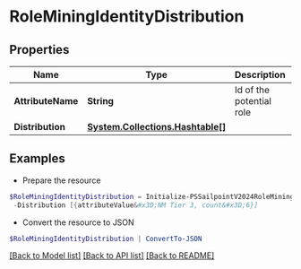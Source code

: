 # RoleMiningIdentityDistribution
## Properties

Name | Type | Description | Notes
------------ | ------------- | ------------- | -------------
**AttributeName** | **String** | Id of the potential role | [optional] 
**Distribution** | [**System.Collections.Hashtable[]**](Map.md) |  | [optional] 

## Examples

- Prepare the resource
```powershell
$RoleMiningIdentityDistribution = Initialize-PSSailpointV2024RoleMiningIdentityDistribution  -AttributeName department `
 -Distribution [{attributeValue&#x3D;NM Tier 3, count&#x3D;6}]
```

- Convert the resource to JSON
```powershell
$RoleMiningIdentityDistribution | ConvertTo-JSON
```

[[Back to Model list]](../README.md#documentation-for-models) [[Back to API list]](../README.md#documentation-for-api-endpoints) [[Back to README]](../README.md)

